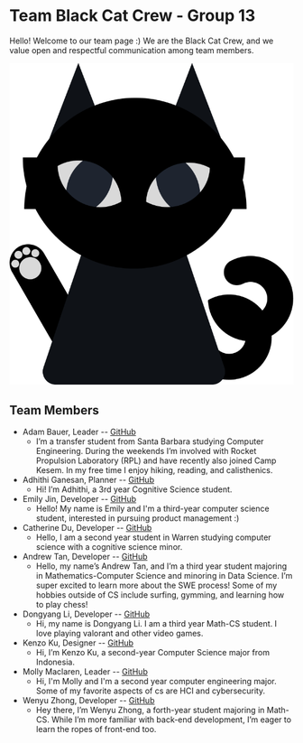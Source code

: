 # Team Black Cat Crew - Group 13

Hello! Welcome to our team page :) We are the Black Cat Crew, and we value open and respectful communication among team members. 

![A black cat, which serves as our team logo.](/admin/branding/cat.png)

## Team Members
- Adam Bauer, Leader -- [GitHub](https://github.com/asbauer1)
  - I’m a transfer student from Santa Barbara studying Computer Engineering. During the weekends I’m involved with Rocket Propulsion Laboratory (RPL) and have recently also joined Camp Kesem. In my free time I enjoy hiking, reading, and calisthenics.
- Adhithi Ganesan, Planner -- [GitHub](https://github.com/adhithiganesan)
  - Hi! I’m Adhithi, a 3rd year Cognitive Science student. 
- Emily Jin, Developer -- [GitHub](https://github.com/emjinn)
  - Hello! My name is Emily and I'm a third-year computer science student, interested in pursuing product management :) 
- Catherine Du, Developer -- [GitHub](https://github.com/c5du)
  - Hello, I am a second year student in Warren studying computer science with a cognitive science minor.
- Andrew Tan, Developer -- [GitHub](https://github.com/andrewt319)
  - Hello, my name’s Andrew Tan, and I’m a third year student majoring in Mathematics-Computer Science and minoring in Data Science. I’m super excited to learn more about the SWE process! Some of my hobbies outside of CS include surfing, gymming, and learning how to play chess! 
- Dongyang Li, Developer -- [GitHub](https://github.com/DongyangLi6816)
  - Hi, my name is Dongyang Li. I am a third year Math-CS student. I love playing valorant and other video games.
- Kenzo Ku, Designer -- [GitHub](https://github.com/kenzoputraku)
  - Hi, I’m Kenzo Ku, a second-year Computer Science major from Indonesia.
- Molly Maclaren, Leader -- [GitHub](https://github.com/mojeanmac)
  - Hi, I'm Molly and I'm a second year computer engineering major. Some of my favorite aspects of cs are HCI and cybersecurity.
- Wenyu Zhong, Developer -- [GitHub](https://github.com/Eunggseo)
  - Hey there, I’m Wenyu Zhong, a forth-year student majoring in Math-CS. While I’m more familiar with back-end development, I’m eager to learn the ropes of front-end too. 
